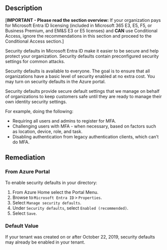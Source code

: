## Description

[**IMPORTANT - Please read the section overview:** If your organization pays for Microsoft Entra ID licensing (included in Microsoft 365 E3, E5, F5, or Business Premium, and EM&S E3 or E5 licenses) and **CAN** use Conditional Access, ignore the recommendations in this section and proceed to the Conditional Access section.]

Security defaults in Microsoft Entra ID make it easier to be secure and help protect your organization. Security defaults contain preconfigured security settings for common attacks.

Security defaults is available to everyone. The goal is to ensure that all organizations have a basic level of security enabled at no extra cost. You may turn on security defaults in the Azure portal.

Security defaults provide secure default settings that we manage on behalf of organizations to keep customers safe until they are ready to manage their own identity security settings.

For example, doing the following:

- Requiring all users and admins to register for MFA.
- Challenging users with MFA - when necessary, based on factors such as location, device, role, and task.
- Disabling authentication from legacy authentication clients, which can’t do MFA.

## Remediation

### From Azure Portal

To enable security defaults in your directory:

1. From Azure Home select the Portal Menu.
2. Browse to `Microsoft Entra ID` > `Properties`.
3. Select `Manage security defaults`.
4. Under `Security defaults`, select `Enabled (recommended)`.
5. Select `Save`.

### Default Value

If your tenant was created on or after October 22, 2019, security defaults may already be enabled in your tenant.
